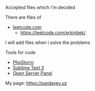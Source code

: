 Accepted files which i'm decided

There are files of
* [leetcode.com](https://leetcode.com)
    * https://leetcode.com/erkinbek/

I will add files when i solve the problems

Tools for code
* [PhpStorm](https://www.jetbrains.com/phpstorm/)
* [Sublime Text 3](https://www.sublimetext.com/) 
* [Open Server Panel](https://ospanel.io/)

My page:
https://pardayev.uz
